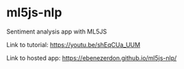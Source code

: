 # ml5js-nlp

Sentiment analysis app with ML5JS

Link to tutorial: https://youtu.be/shEqCUa_UUM

Link to hosted app: https://ebenezerdon.github.io/ml5js-nlp/
